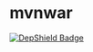 # mvnwar

[![DepShield Badge](https://depshield.sonatype.org/badges/eduard-tita/mvnwar/depshield.svg)](https://depshield.github.io)

